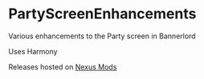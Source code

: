# PartyScreenEnhancements
Various enhancements to the Party screen in Bannerlord

Uses Harmony

Releases hosted on [Nexus Mods](https://www.nexusmods.com/mountandblade2bannerlord/mods/492)
